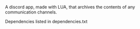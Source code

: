 A discord app, made with LUA, that archives the contents of any communication channels.

Dependencies listed in dependencies.txt